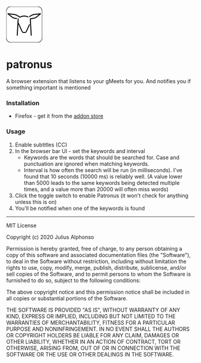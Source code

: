 ![patronus-logo](firefox/icons/deer-96.png)
# patronus
A browser extension that listens to your gMeets for you. And notifies you if something important is mentioned

### Installation
* Firefox - get it from the [addon store](https://addons.mozilla.org/en-US/firefox/addon/patronus-for-gmeet/)

### Usage
1. Enable subtitles (CC)
2. In the browser bar UI - set the keywords and interval
    * Keywords are the words that should be searched for. Case and punctuation are ignored when matching keywords.
    * Interval is how often the search will be run (in milliseconds). I've found that 10 seconds (10000 ms) is reliably well. (A value lower than 5000 leads to the same keywords being detected multiple times, and a value more than 20000 will often miss words)
3. Click the toggle switch to enable Patronus (it won't check for anything unless this is on)
4. You'll be notified when one of the keywords is found
---
MIT License

Copyright (c) 2020 Julius Alphonso

Permission is hereby granted, free of charge, to any person obtaining a copy
of this software and associated documentation files (the "Software"), to deal
in the Software without restriction, including without limitation the rights
to use, copy, modify, merge, publish, distribute, sublicense, and/or sell
copies of the Software, and to permit persons to whom the Software is
furnished to do so, subject to the following conditions:

The above copyright notice and this permission notice shall be included in all
copies or substantial portions of the Software.

THE SOFTWARE IS PROVIDED "AS IS", WITHOUT WARRANTY OF ANY KIND, EXPRESS OR
IMPLIED, INCLUDING BUT NOT LIMITED TO THE WARRANTIES OF MERCHANTABILITY,
FITNESS FOR A PARTICULAR PURPOSE AND NONINFRINGEMENT. IN NO EVENT SHALL THE
AUTHORS OR COPYRIGHT HOLDERS BE LIABLE FOR ANY CLAIM, DAMAGES OR OTHER
LIABILITY, WHETHER IN AN ACTION OF CONTRACT, TORT OR OTHERWISE, ARISING FROM,
OUT OF OR IN CONNECTION WITH THE SOFTWARE OR THE USE OR OTHER DEALINGS IN THE
SOFTWARE.

